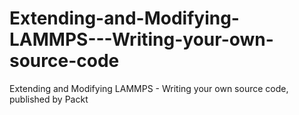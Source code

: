 # Extending-and-Modifying-LAMMPS---Writing-your-own-source-code
Extending and Modifying LAMMPS - Writing your own source code, published by Packt
